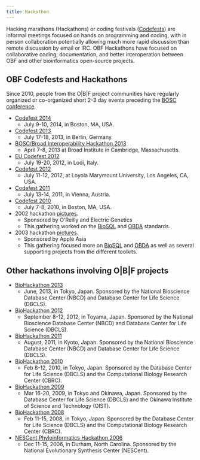 ```yaml
---
title: Hackathon
---
```


Hacking marathons (Hackathons) or coding festivals
([Codefests](Codefest "wikilink")) are informal meetings focused on
hands on programming and coding, with in person collaboration
potentially allowing much more rapid discussion than remote discussion
by email or IRC. OBF Hackathons have focused on collaborative coding,
documentation, and better interoperation between OBF and other
bioinformatics open-source projects.

OBF Codefests and Hackathons
----------------------------

Since 2010, people from the O|B|F project communities have regularly
organized or co-organized short 2-3 day events preceding the [BOSC
conference](BOSC "wikilink").

-   [Codefest 2014](Codefest_2014 "wikilink")
    -   July 9-10, 2014, in Boston, MA, USA.
-   [Codefest 2013](Codefest_2013 "wikilink")
    -   July 17-18, 2013, in Berlin, Germany.
-   [BOSC/Broad Interoperability Hackathon
    2013](http://www.broadinstitute.org/events/interoperability-hackathon-2013/home)
    -   April 7-8, 2013 at Broad Institute in Cambridge, Massachusetts.
-   [EU Codefest 2012](EU_Codefest_2012 "wikilink")
    -   July 19-20, 2012, in Lodi, Italy.
-   [Codefest 2012](Codefest_2012 "wikilink")
    -   July 11-12, 2012, at Loyola Marymount University, Los Angeles,
        CA, USA.
-   [Codefest 2011](Codefest_2011 "wikilink")
    -   July 13-14, 2011, in Vienna, Austria.
-   [Codefest 2010](Codefest_2010 "wikilink")
    -   July 7-8, 2010, in Boston, MA, USA.
-   2002 hackathon
    [pictures](http://gallery.open-bio.org/gallery2/v/hackathon2002/).
    -   Sponsored by O'Reilly and Electric Genetics
    -   This gathering worked on the [BioSQL](BioSQL "wikilink") and
        [OBDA](bp:OBDA "wikilink") standards.
-   2003 hackathon
    [pictures](http://gallery.open-bio.org/gallery2/v/2003hackathon/).
    -   Sponsored by Apple Asia
    -   This gathering focused more on [BioSQL](BioSQL "wikilink") and
        [OBDA](bp:OBDA "wikilink") as well as several supporting
        projects from the different toolkits.

Other hackathons involving O|B|F projects
-----------------------------------------

-   [BioHackathon 2013](http://2013.biohackathon.org/)
    -   June, 2013, in Tokyo, Japan. Sponsored by the National
        Bioscience Database Center (NBCD) and Database Center for Life
        Science (DBCLS).
-   [BioHackathon 2012](http://2012.biohackathon.org/)
    -   September 8-12, 2012, in Toyama, Japan. Sponsored by the
        National Bioscience Database Center (NBCD) and Database Center
        for Life Science (DBCLS).
-   [BioHackathon 2011](http://hackathon3.dbcls.jp/)
    -   August, 2011, in Kyoto, Japan. Sponsored by the National
        Bioscience Database Center (NBCD) and Database Center for Life
        Science (DBCLS).
-   [BioHackathon 2010](http://hackathon3.dbcls.jp/)
    -   Feb 8-12, 2010, in Tokyo, Japan. Sponsored by the Database
        Center for Life Science (DBCLS) and the Computational Biology
        Research Center (CBRC).
-   [BioHackathon 2009](http://hackathon2.dbcls.jp/)
    -   Mar 16-20, 2009, in Tokyo and Okinawa, Japan. Sponsored by the
        Database Center for Life Science (DBCLS) and the Okinawa
        Institute of Science and Technology (OIST).
-   [BioHackathon 2008](http://hackathon.dbcls.jp/)
    -   Feb 11-15, 2008, in Tokyo, Japan. Sponsored by the Database
        Center for Life Science (DBCLS) and the Computational Biology
        Research Center (CBRC).
-   [NESCent Phyloinformatics Hackathon
    2006](http://hackathon.nescent.org/Phylohackathon_1)
    -   Dec 11-15, 2006, in Durham, North Carolina. Sponsored by the
        National Evolutionary Synthesis Center (NESCent).

